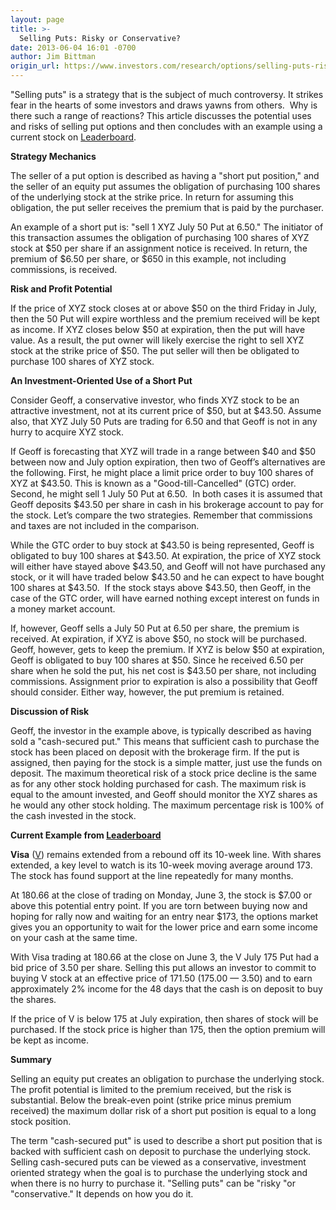 ```yaml
---
layout: page
title: >-
  Selling Puts: Risky or Conservative?
date: 2013-06-04 16:01 -0700
author: Jim Bittman
origin_url: https://www.investors.com/research/options/selling-puts-risky-or-conservative/
---
```






"Selling puts" is a strategy that is the subject of much controversy. It strikes fear in the hearts of some investors and draws yawns from others.  Why is there such a range of reactions? This article discusses the potential uses and risks of selling put options and then concludes with an example using a current stock on [Leaderboard](http://leaderboard.investors.com/leaderboard/leaders/default.aspx).

  

**Strategy Mechanics**

  

The seller of a put option is described as having a "short put position," and the seller of an equity put assumes the obligation of purchasing 100 shares of the underlying stock at the strike price. In return for assuming this obligation, the put seller receives the premium that is paid by the purchaser. 

  

An example of a short put is: "sell 1 XYZ July 50 Put at 6.50." The initiator of this transaction assumes the obligation of purchasing 100 shares of XYZ stock at $50 per share if an assignment notice is received. In return, the premium of $6.50 per share, or $650 in this example, not including commissions, is received.

  

**Risk and Profit Potential**

  

If the price of XYZ stock closes at or above $50 on the third Friday in July, then the 50 Put will expire worthless and the premium received will be kept as income. If XYZ closes below $50 at expiration, then the put will have value. As a result, the put owner will likely exercise the right to sell XYZ stock at the strike price of $50. The put seller will then be obligated to purchase 100 shares of XYZ stock.

  

**An Investment-Oriented Use of a Short Put**

  

Consider Geoff, a conservative investor, who finds XYZ stock to be an attractive investment, not at its current price of $50, but at $43.50. Assume also, that XYZ July 50 Puts are trading for 6.50 and that Geoff is not in any hurry to acquire XYZ stock.

  

If Geoff is forecasting that XYZ will trade in a range between $40 and $50 between now and July option expiration, then two of Geoff’s alternatives are the following. First, he might place a limit price order to buy 100 shares of XYZ at $43.50. This is known as a "Good-till-Cancelled" (GTC) order. Second, he might sell 1 July 50 Put at 6.50.  In both cases it is assumed that Geoff deposits $43.50 per share in cash in his brokerage account to pay for the stock. Let’s compare the two strategies. Remember that commissions and taxes are not included in the comparison.

  

While the GTC order to buy stock at $43.50 is being represented, Geoff is obligated to buy 100 shares at $43.50. At expiration, the price of XYZ stock will either have stayed above $43.50, and Geoff will not have purchased any stock, or it will have traded below $43.50 and he can expect to have bought 100 shares at $43.50.  If the stock stays above $43.50, then Geoff, in the case of the GTC order, will have earned nothing except interest on funds in a money market account.

  

If, however, Geoff sells a July 50 Put at 6.50 per share, the premium is received. At expiration, if XYZ is above $50, no stock will be purchased. Geoff, however, gets to keep the premium. If XYZ is below $50 at expiration, Geoff is obligated to buy 100 shares at $50. Since he received 6.50 per share when he sold the put, his net cost is $43.50 per share, not including commissions. Assignment prior to expiration is also a possibility that Geoff should consider. Either way, however, the put premium is retained.

  

**Discussion of Risk**

  

Geoff, the investor in the example above, is typically described as having sold a "cash-secured put." This means that sufficient cash to purchase the stock has been placed on deposit with the brokerage firm. If the put is assigned, then paying for the stock is a simple matter, just use the funds on deposit. The maximum theoretical risk of a stock price decline is the same as for any other stock holding purchased for cash. The maximum risk is equal to the amount invested, and Geoff should monitor the XYZ shares as he would any other stock holding. The maximum percentage risk is 100% of the cash invested in the stock.

  

**Current Example from [Leaderboard](http://leaderboard.investors.com/leaderboard/leaders/default.aspx)**

  

**Visa** ([V](https://research.investors.com/quote.aspx?symbol=V)) remains extended from a rebound off its 10-week line. With shares extended, a key level to watch is its 10-week moving average around 173. The stock has found support at the line repeatedly for many months. 

  

At 180.66 at the close of trading on Monday, June 3, the stock is $7.00 or above this potential entry point. If you are torn between buying now and hoping for rally now and waiting for an entry near $173, the options market gives you an opportunity to wait for the lower price and earn some income on your cash at the same time.

  

With Visa trading at 180.66 at the close on June 3, the V July 175 Put had a bid price of 3.50 per share. Selling this put allows an investor to commit to buying V stock at an effective price of 171.50 (175.00 — 3.50) and to earn approximately 2% income for the 48 days that the cash is on deposit to buy the shares.

  

If the price of V is below 175 at July expiration, then shares of stock will be purchased. If the stock price is higher than 175, then the option premium will be kept as income.

  

**Summary**

  

Selling an equity put creates an obligation to purchase the underlying stock. The profit potential is limited to the premium received, but the risk is substantial. Below the break-even point (strike price minus premium received) the maximum dollar risk of a short put position is equal to a long stock position.

  

The term "cash-secured put" is used to describe a short put position that is backed with sufficient cash on deposit to purchase the underlying stock. Selling cash-secured puts can be viewed as a conservative, investment oriented strategy when the goal is to purchase the underlying stock and when there is no hurry to purchase it. "Selling puts" can be "risky "or "conservative." It depends on how you do it.




